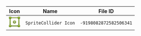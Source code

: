 | Icon | Name | File ID |
| ---  | ---  | ---     |
| ![](SpriteCollider%20Icon.png) | `SpriteCollider Icon` | `-9198082872582506341` |
